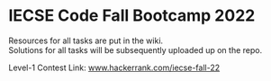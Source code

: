 # IECSE Code Fall Bootcamp 2022

Resources for all tasks are put in the wiki.</br>
Solutions for all tasks will be subsequently uploaded up on the repo.


Level-1 Contest Link: www.hackerrank.com/iecse-fall-22

